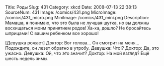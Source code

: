 Title: Роды 
Slug: 431 
Category: xkcd 
Date: 2008-07-13 22:38:13 
SourceNum: 431 
Image: /comics/431.png 
MicroImage: /comics/431_micro.png 
MiniImage: /comics/431_mini.png 
Description: Мамаша, я понимаю, что это была не лучшая шутка, но вы должны восхищаться моим принятием родов! Ха-ха, дошло? Не бросайтесь шприцами! С вашим ребенком все хорошо! 

[Девушка рожает]
Доктор: Вот голова… Он смотрит на меня… Подождите, он лезет обратно в утробу.
Девушка: Что!?
Доктор: Да, это ужасно.
Девушка: Ой, что это значит?
Доктор: На мой взгляд? Ещё шесть недель зимы.